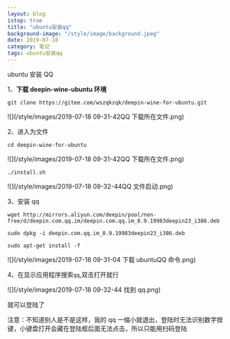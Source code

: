 ```yaml
---
layout: blog
istop: true
title: "ubuntu安装qq"
background-image: "/style/image/background.jpeg"
date: 2019-07-18
category: 笔记
tags: ubuntu安装qq
---
```


ubuntu 安装 QQ

1、**下载 deepin-wine-ubuntu 环境**

`git clone https://gitee.com/wszqkzqk/deepin-wine-for-ubuntu.git`

![](/style/images/2019-07-18 09-31-42QQ 下载所在文件.png)

2、进入为文件

`cd deepin-wine-for-ubuntu`

![](/style/images/2019-07-18 09-31-42QQ 下载所在文件.png)

`./install.sh`

![](/style/images/2019-07-18 09-32-44QQ 文件启动.png)

3、安装 qq

```
wget http://mirrors.aliyun.com/deepin/pool/non-free/d/deepin.com.qq.im/deepin.com.qq.im_8.9.19983deepin23_i386.deb

sudo dpkg -i deepin.com.qq.im_8.9.19983deepin23_i386.deb

sudo apt-get install -f
```

![](/style/images/2019-07-18 09-31-04 下载 ubuntuQQ 命令.png)

4、在显示应用程序搜索`qq`,双击打开就行

![](/style/images/2019-07-18 09-32-44 找到 qq.png)

就可以登陆了

注意：不知道别人是不是这样，我的 qq 一缩小就退出，登陆时无法识别数字按键，小键盘打开会藏在登陆框后面无法点击，所以只能用扫码登陆
